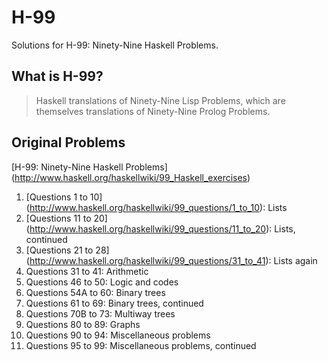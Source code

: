 H-99
====

Solutions for H-99: Ninety-Nine Haskell Problems.

What is H-99?
--------
> Haskell translations of Ninety-Nine Lisp Problems, which are themselves translations of Ninety-Nine Prolog Problems.

Original Problems
--------

[H-99: Ninety-Nine Haskell Problems] (http://www.haskell.org/haskellwiki/99_Haskell_exercises)

1. [Questions 1 to 10] (http://www.haskell.org/haskellwiki/99_questions/1_to_10): Lists
2. [Questions 11 to 20] (http://www.haskell.org/haskellwiki/99_questions/11_to_20): Lists, continued
3. [Questions 21 to 28] (http://www.haskell.org/haskellwiki/99_questions/31_to_41): Lists again
4. Questions 31 to 41: Arithmetic
5. Questions 46 to 50: Logic and codes
6. Questions 54A to 60: Binary trees
7. Questions 61 to 69: Binary trees, continued
8. Questions 70B to 73: Multiway trees
9. Questions 80 to 89: Graphs
10. Questions 90 to 94: Miscellaneous problems
11. Questions 95 to 99: Miscellaneous problems, continued